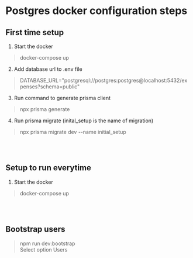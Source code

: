 # Postgres docker configuration steps

## First time setup
1. Start the docker
> docker-compose up 
2. Add database url to .env file
> DATABASE_URL="postgresql://postgres:postgres@localhost:5432/expenses?schema=public"
3. Run command to generate prisma client
> npx prisma generate
4. Run prisma migrate (inital_setup is the name of migration)
> npx prisma migrate dev --name initial_setup

<br><br>

## Setup to run everytime
1. Start the docker
> docker-compose up 


<br><br>

## Bootstrap users
> npm run dev:bootstrap  
> Select option Users